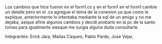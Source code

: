 Los cambios que hice fueron en el form1.cs y en el form1 
en el form1 cambie un detalle pero en el .cs agregue el tema de la conexion ya que como le explique, anteriormente lo intentaba mediante la sql de un amigo y no me dejaba, asique afine algunos cambios
y decidi probarlo en la pc de la santo tomas para igualmente siesque me surgia alguna duda consultarle.

Integrantes:
Erick Jara,
Matias Caqueo,
Pablo Pardo,
Jose Vejar,
